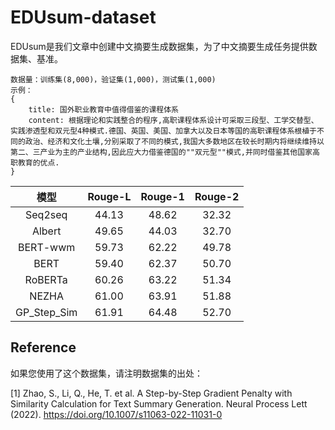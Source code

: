 # EDUsum-dataset
EDUsum是我们文章中创建中文摘要生成数据集，为了中文摘要生成任务提供数据集、基准。

```
数据量：训练集(8,000)，验证集(1,000)，测试集(1,000)
示例：
{
    title: 国外职业教育中值得借鉴的课程体系
    content: 根据理论和实践整合的程序,高职课程体系设计可采取三段型、工学交替型、实践渗透型和双元型4种模式.德国、英国、美国、加拿大以及日本等国的高职课程体系根植于不同的政治、经济和文化土壤,分别采取了不同的模式,我国大多数地区在较长时期内将继续维持以第二、三产业为主的产业结构,因此应大力借鉴德国的""双元型""模式,并同时借鉴其他国家高职教育的优点.
}
```

|         模型          | Rouge-L | Rouge-1 | Rouge-2 | 
| :-------------------: | :------: |:---: |:---: |
|      Seq2seq      |  44.13  | 48.62 | 32.32 |
|      Albert       |  49.65  | 44.03 | 32.70 |
|     BERT-wwm      |  59.73  | 62.22 | 49.78 |
|    BERT            |  59.40  | 62.37 | 50.70 |
|  RoBERTa            |  60.26  | 63.22| 51.34 |
|  NEZHA               |  61.00  | 63.91 | 51.88 |
|  GP_Step_Sim        |  61.91  | 64.48 | 52.70 |

## Reference
如果您使用了这个数据集，请注明数据集的出处：

[1] Zhao, S., Li, Q., He, T. et al. A Step-by-Step Gradient Penalty with Similarity Calculation for Text Summary Generation. Neural Process Lett (2022). https://doi.org/10.1007/s11063-022-11031-0
